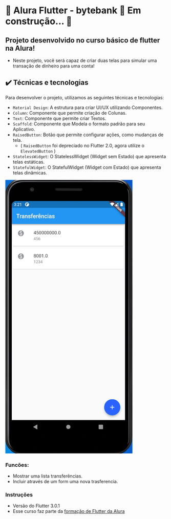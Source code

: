 # 🚧  Alura Flutter - bytebank 🚀 Em construção...  🚧


## Projeto desenvolvido no curso básico de flutter na Alura!
- Neste projeto, você será capaz de criar duas telas para simular uma transação de dinheiro para uma conta!

## ✔️ Técnicas e tecnologias

Para desenvolver o projeto, utilizamos as seguintes técnicas e tecnologias:
- `Material Design`: A estrutura para criar UI/UX utilizando Componentes.
- `Column`: Componente que permite criação de Colunas.
- `Text`: Componente que permite criar Textos.
- `Scaffold`: Componente que Modela o formato padrão para seu Aplicativo.
- `RaisedButton`: Botão que permite configurar ações, como mudanças de tela. 
  - ( `RaisedButton` foi depreciado no Flutter 2.0, agora utilize o `ElevatedButton` ) 
- `StatelessWidget`: O StatelessWidget (Widget sem Estado) que apresenta telas estáticas.
- `StatefulWidget`: O StatefulWidget (Widget com Estado) que apresenta telas dinâmicas.

![](https://raw.githubusercontent.com/Kakomo/readme-template/main/Flutter%20Fundamentos%20Projeto.gif)

### Funcões:
- Mostrar uma lista transferências.
- Incluir através de um form uma nova trasferencia.

### Instruções
  - Versão do Flutter 3.0.1
  - Esse curso faz parte da [formação de Flutter da Alura](https://cursos.alura.com.br/formacao-flutter)

